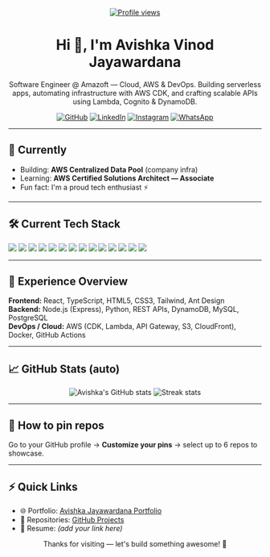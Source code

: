 <!-- PROFILE README for Avishka21 -->

<p align="center">
  <a href="https://avishka21.github.io/Avishka_Jayawardana_Portfolio/">
    <img src="https://komarev.com/ghpvc/?username=Avishka21&color=0e75b6" alt="Profile views" />
  </a>
</p>

<h1 align="center">Hi 👋, I'm Avishka Vinod Jayawardana</h1>
<p align="center">Software Engineer @ Amazoft — Cloud, AWS & DevOps. Building serverless apps, automating infrastructure with AWS CDK, and crafting scalable APIs using Lambda, Cognito & DynamoDB.</p>

<p align="center">
  <a href="https://github.com/Avishka21"><img src="https://img.shields.io/badge/GitHub-181717?style=for-the-badge&logo=github&logoColor=white" alt="GitHub" /></a>
  <a href="https://www.linkedin.com/in/avishka-vinod-57723921a/"><img src="https://img.shields.io/badge/LinkedIn-0077B5?style=for-the-badge&logo=linkedin&logoColor=white" alt="LinkedIn" /></a>
  <a href="https://instagram.com/avishka_vinod"><img src="https://img.shields.io/badge/Instagram-E4405F?style=for-the-badge&logo=instagram&logoColor=white" alt="Instagram" /></a>
  <a href="https://wa.me/94752678742"><img src="https://img.shields.io/badge/WhatsApp-25D366?style=for-the-badge&logo=whatsapp&logoColor=white" alt="WhatsApp" /></a>
</p>

---

## 🔭 Currently
- Building: **AWS Centralized Data Pool** (company infra)  
- Learning: **AWS Certified Solutions Architect — Associate**  
- Fun fact: I'm a proud tech enthusiast ⚡

---

## 🛠 Current Tech Stack

<p>
  <img src="https://img.shields.io/badge/AWS-232F3E?style=for-the-badge&logo=amazonaws&logoColor=white" />
  <img src="https://img.shields.io/badge/Lambda-FF9900?style=for-the-badge&logo=aws-lambda&logoColor=white" />
  <img src="https://img.shields.io/badge/AWS%20CDK-8A2BE2?style=for-the-badge&logo=amazonaws" />
  <img src="https://img.shields.io/badge/REST-26A69A?style=for-the-badge" />
  <img src="https://img.shields.io/badge/Azure-0078D4?style=for-the-badge&logo=microsoftazure&logoColor=white" />
  <img src="https://img.shields.io/badge/DynamoDB-4053D6?style=for-the-badge&logo=amazondynamodb&logoColor=white" />
  <img src="https://img.shields.io/badge/CSS3-1572B6?style=for-the-badge&logo=css3&logoColor=white" />
  <img src="https://img.shields.io/badge/HTML5-E34F26?style=for-the-badge&logo=html5&logoColor=white" />
  <img src="https://img.shields.io/badge/Python-3776AB?style=for-the-badge&logo=python&logoColor=white" />
  <img src="https://img.shields.io/badge/Node.js-339933?style=for-the-badge&logo=nodedotjs&logoColor=white" />
  <img src="https://img.shields.io/badge/React-20232A?style=for-the-badge&logo=react&logoColor=61DAFB" />
  <img src="https://img.shields.io/badge/Figma-F24E1E?style=for-the-badge&logo=figma&logoColor=white" />
  <img src="https://img.shields.io/badge/Canva-00C4CC?style=for-the-badge&logo=canva&logoColor=white" />
  <img src="https://img.shields.io/badge/Linux-FCC624?style=for-the-badge&logo=linux&logoColor=black" />
</p>

---

## 💼 Experience Overview

**Frontend:** React, TypeScript, HTML5, CSS3, Tailwind, Ant Design  
**Backend:** Node.js (Express), Python, REST APIs, DynamoDB, MySQL, PostgreSQL  
**DevOps / Cloud:** AWS (CDK, Lambda, API Gateway, S3, CloudFront), Docker, GitHub Actions  

---

## 📈 GitHub Stats (auto)
<p align="center">
  <img src="https://github-readme-stats.vercel.app/api?username=Avishka21&show_icons=true&theme=radical" alt="Avishka's GitHub stats" />
  <img src="https://github-readme-streak-stats.herokuapp.com/?user=Avishka21&theme=radical" alt="Streak stats" />
</p>

---

## 📌 How to pin repos
Go to your GitHub profile → **Customize your pins** → select up to 6 repos to showcase.

---

## ⚡ Quick Links
- 🌐 Portfolio: [Avishka Jayawardana Portfolio](https://avishka21.github.io/Avishka_Jayawardana_Portfolio/)  
- 📂 Repositories: [GitHub Projects](https://github.com/Avishka21?tab=repositories)  
- 📄 Resume: *(add your link here)*  

<p align="center">Thanks for visiting — let's build something awesome! 🚀</p>
